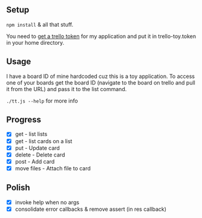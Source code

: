 ## Setup
`npm install` & all that stuff.

You need to [get a trello token](https://trello.com/1/authorize?key=3743eec21374665fb406cd6c2e48f42b&name=Trello+Toy&expiration=never&response_type=token&scope=read,write) for my application and put it in trello-toy.token in your home directory.

## Usage
I have a board ID of mine hardcoded cuz this is a toy application.  To access one of your boards get the board ID (navigate to the board on trello and pull it from the URL) and pass it to the list command.

`./tt.js --help` for more info

## Progress
- [x] get - list lists
- [x] get - list cards on a list
- [x] put - Update card
- [x] delete - Delete card
- [x] post - Add card
- [x] move files - Attach file to card

## Polish
- [x] invoke help when no args
- [x] consolidate error callbacks & remove assert (in res callback)
